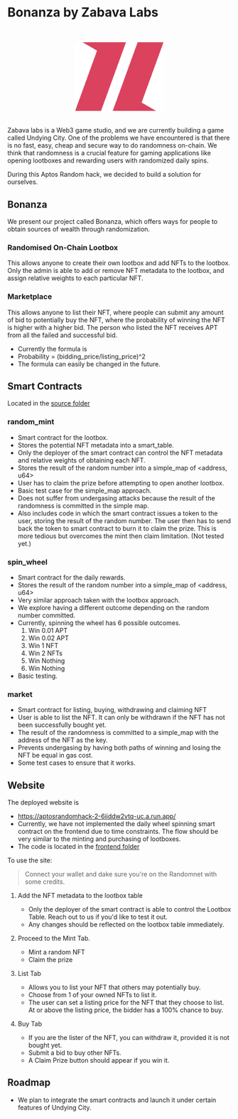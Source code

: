 # Bonanza by Zabava Labs
&nbsp;
<div align="center" >
<img width="200" src="readme/Logo.png"/>
</div>
&nbsp;

Zabava labs is a Web3 game studio, and we are currently building a game called Undying City. One of the problems we have encountered is that there is no fast, easy, cheap and secure way to do randomness on-chain. We think that  randomness is a crucial feature for gaming applications like opening lootboxes and rewarding users with randomized daily spins.

During this Aptos Random hack, we decided to build a solution for ourselves.

## Bonanza
We present our project called Bonanza, which offers ways for people to obtain sources of wealth through randomization.

### Randomised On-Chain Lootbox
This allows anyone to create their own lootbox and add NFTs to the lootbox. Only the admin is able to add or remove NFT metadata to the lootbox, and assign relative weights to each particular NFT.

### Marketplace
This allows anyone to list their NFT, where people can submit any amount of bid to potentially buy the NFT, where the probability of winning the NFT is higher with a higher bid. The person who listed the NFT receives APT from all the failed and successful bid.

- Currently the formula is 
- Probability = (bidding_price/listing_price)^2
- The formula can easily be changed in the future.


## Smart Contracts
Located in the [source folder](/sources/)

### random_mint
- Smart contract for the lootbox.
- Stores the potential NFT metadata into a smart_table.
- Only the deployer of the smart contract can control the NFT metadata and relative weights of obtaining each NFT.
- Stores the result of the random number into a simple_map of <address, u64>
- User has to claim the prize before attempting to open another lootbox.
- Basic test case for the simple_map approach.
- Does not suffer from undergasing attacks because the result of the randomness is committed in the simple map.
- Also includes code in which the smart contract issues a token to the user, storing the result of the random number. The user then has to send back the token to smart contract to burn it to claim the prize. This is more tedious but overcomes the mint then claim limitation. (Not tested yet.)

### spin_wheel
- Smart contract for the daily rewards.
- Stores the result of the random number into a simple_map of <address, u64>
- Very similar approach taken with the lootbox approach.
- We explore having a different outcome depending on the random number committed.
- Currently, spinning the wheel has 6 possible outcomes.
    1. Win  0.01 APT
    2. Win 0.02 APT
    3. Win 1 NFT
    4. Win 2 NFTs
    5. Win Nothing
    6. Win Nothing
- Basic testing.

### market
- Smart contract for listing, buying, withdrawing and claiming NFT
- User is able to list the NFT. It can only be withdrawn if the NFT has not been successfully bought yet.
- The result of the randomness is committed to a simple_map with the address of the NFT as the key.
- Prevents undergasing by having both paths of winning and losing the NFT be equal in gas cost. 
- Some test cases to ensure that it works.

## Website
The deployed website is 
- https://aptosrandomhack-2-6iiddw2vtq-uc.a.run.app/
- Currently, we have not implemented the daily wheel spinning smart contract on the frontend due to time constraints. The flow should be very similar to the minting and purchasing of lootboxes.
- The code is located in the [frontend folder](/frontend/apps/nextjs-example/)

To use the site:
> Connect your wallet and dake sure you're on the Randomnet with some credits.

1) Add the NFT metadata to the lootbox table 
    - Only the deployer of the smart contract is able to control the Lootbox Table. Reach out to us if you'd like to test it out.
    - Any changes should be reflected on the lootbox table immediately.
 
2) Proceed to the Mint Tab.
    - Mint a random NFT
    - Claim the prize

3) List Tab
    - Allows you to list your NFT that others may potentially buy.
    - Choose from 1 of your owned NFTs to list it.
    - The user can set a listing price for the NFT that they choose to list. At or above the listing price, the bidder has a 100% chance to buy.

4) Buy Tab
    - If you are the lister of the NFT, you can withdraw it, provided it is not bought yet.
    - Submit a bid to buy other NFTs.
    - A Claim Prize button should appear if you win it.


## Roadmap
- We plan to integrate the smart contracts and launch it under certain features of Undying City.